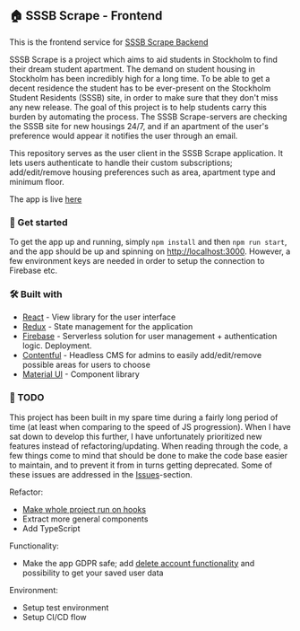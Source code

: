 ## :house: SSSB Scrape - Frontend

This is the frontend service for [SSSB Scrape Backend](https://github.com/tasola/sssb-scrape-be)

SSSB Scrape is a project which aims to aid students in Stockholm to find their dream student apartment. The demand on student housing in Stockholm has been incredibly high for a long time. To be able to get a decent residence the student has to be ever-present on the Stockholm Student Residents (SSSB) site, in order to make sure that they don't miss any new release.
The goal of this project is to help students carry this burden by automating the process. The SSSB Scrape-servers are checking the SSSB site for new housings 24/7, and if an apartment of the user's preference would appear it notifies the user through an email.

This repository serves as the user client in the SSSB Scrape application. It lets users authenticate to handle their custom subscriptions; add/edit/remove housing preferences such as area, apartment type and minimum floor.

The app is live [here](https://sssb-scrape.firebaseapp.com/)


### :rocket: Get started
To get the app up and running, simply `npm install` and then `npm run start`, and the app should be up and spinning on [http://localhost:3000](http://localhost:3000). However, a few environment keys are needed in order to setup the connection to Firebase etc.


### :hammer_and_wrench: Built with
* [React](https://reactjs.org/) - View library for the user interface 
* [Redux](https://redux.js.org/) - State management for the application
* [Firebase](https://firebase.google.com/) - Serverless solution for user management + authentication logic. Deployment.
* [Contentful](https://www.contentful.com/) - Headless CMS for admins to easily add/edit/remove possible areas for users to choose
* [Material UI](https://material-ui.com/) - Component library


### :memo: TODO
This project has been built in my spare time during a fairly long period of time (at least when comparing to the speed of JS progression). When I have sat down to develop this further, I have unfortunately prioritized new features instead of refactoring/updating. When reading through the code, a few things come to mind that should be done to make the code base easier to maintain, and to prevent it from in turns getting deprecated. Some of these issues are addressed in the [Issues](https://github.com/tasola/sssb-scrape-fe/issues)-section.

Refactor:
* [Make whole project run on hooks](https://github.com/tasola/sssb-scrape-fe/issues/15)
* Extract more general components
* Add TypeScript

Functionality:
* Make the app GDPR safe; add [delete account functionality](https://github.com/tasola/sssb-scrape-fe/tree/feature/remove-account) and possibility to get your saved user data

Environment:
* Setup test environment
* Setup CI/CD flow
